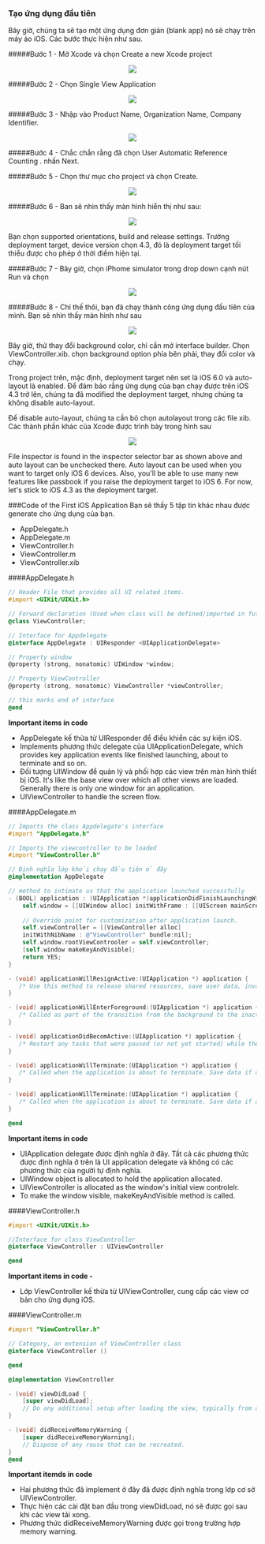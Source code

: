 ### Tạo ứng dụng đầu tiên
Bây giờ, chúng ta sẽ tạo một ứng dụng đơn giản (blank app) nó sẽ chạy trên máy ảo iOS.
Các bước thực hiện như sau.

#####Bước 1 - Mở Xcode và chọn Create a new Xcode project
<p align="center">
 <img src="http://www.tutorialspoint.com/ios/images/xcodewelcomepage.jpg" />
</p>

#####Bước 2 - Chọn Single View Application
<p align="center">
 <img src="http://www.tutorialspoint.com/ios/images/createproject.jpg" />
</p>

#####Bước 3 - Nhập vào Product Name, Organization Name, Company Identifier.
<p align="center">
 <img src="http://www.tutorialspoint.com/ios/images/newprojectcreateoptions.jpg" />
</p>

#####Bước 4 - Chắc chắn rằng đã chọn User Automatic Reference Counting . nhấn Next.

#####Bước 5 - Chọn thư mục cho project và chọn Create.
<p align="center">
 <img src="http://www.tutorialspoint.com/ios/images/createprojectselectfolder.jpg" />
</p>

#####Bước 6 - Ban sẽ nhìn thấy màn hình hiển thị như sau:
<p align="center">
 <img src="http://www.tutorialspoint.com/ios/images/xcodeprojectpage.jpg" />
</p>

Bạn chọn supported orientations, build and release settings. Trường deployment target, device version chọn 4.3, đó là deployment target tối thiểu được cho phép ở thời điểm hiện tại.

#####Bước 7 - Bây giờ, chọn iPhome simulator trong drop down cạnh nút Run và chọn
<p align="center">
 <img src="http://www.tutorialspoint.com/ios/images/runproject.jpg" />
</p>

#####Bước 8 - Chỉ thế thôi, bạn đã chạy thành công ứng dụng đầu tiên của mình. Bạn sẽ nhìn thấy màn hình như sau
<p align="center">
 <img src="http://www.tutorialspoint.com/ios/images/iphonesimulator.jpg" />
</p>

Bây giờ, thử thay đổi background color, chỉ cần mở interface builder. Chọn ViewController.xib. chọn background option phía bên phải, thay đổi color và chạy.

Trong project trên, mặc định, deployment target nên set là iOS 6.0 và auto-layout là enabled. Để đảm bảo rằng ứng dụng của bạn chạy được trên iOS 4.3 trở lên, chúng ta đã modified the deployment target, nhưng chúng ta không disable auto-layout.

Để disable auto-layout, chúng ta cần bỏ chọn autolayout trong các file xib. Các thành phần khác của Xcode được trình bày trong hình sau
<p align="center">
 <img src="http://www.tutorialspoint.com/ios/images/xcode4workspace.jpg" />
</p>

File inspector is found in the inspector selector bar as shown above and auto layout can be unchecked there. Auto layout can be used when you want to target only iOS 6 devices. Also, you'll be able to use many new features like passbook if you raise the deployment target to iOS 6. For now, let's stick to iOS 4.3 as the deployment target.

###Code of the First iOS Application
Bạn sẽ thấy 5 tập tin khác nhau được generate cho ứng dụng của bạn.
- AppDelegate.h
- AppDelegate.m
- ViewController.h
- ViewController.m
- ViewController.xib

####AppDelegate.h

```Objective-C
// Header File that provides all UI related items.
#import <UIKit/UIKit.h>

// Forward declaration (Used when class will be defined/imported in future)
@class ViewController;

// Interface for Appdelegate
@interface AppDelegate : UIResponder <UIApplicationDelegate>

// Property window
@property (strong, nonatomic) UIWindow *window;

// Property ViewController
@property (strong, nonatomic) ViewController *viewController;

// this marks end of interface
@end
```
<b>Important items in code </b>
- AppDelegate kế thừa từ UIResponder để điều khiển các sự kiện iOS.
- Implements phương thức delegate của UIApplicationDelegate, which provides key application events like finished launching, about to terminate and so on.
- Đối tượng UIWindow để quản lý và phối hợp các view trên màn hình thiết bị iOS. It's like the base view over which all other views are loaded. Generally there is only one window for an application.
- UIViewController to handle the screen flow.

####AppDelegate.m
```Objective-C
// Imports the class Appdelegate's interface
#import "AppDelegate.h"

// Imports the viewcontroller to be loaded
#import "ViewController.h"

// Định nghĩa lớp khởi chạy đầu tiên ở đây
@implementation AppDelegate

// method to intimate us that the application launched successfully
- (BOOL) application : (UIApplication *)applicationDidFinishLaunchingWithOptions : (NSDictionary *) launchOptions {
    self.window = [[UIWindow alloc] initWithFrame : [[UIScreen mainScreen] bounds]];
    
    // Override point for customization after application launch.
    self.viewController = [[ViewController alloc]
    initWithNibName : @"ViewController" bundle:nil];
    self.window.rootViewControoler = self.viewController;
    [self.window makeKeyAndVisible];
    return YES;
}

- (void) applicationWillResignActive:(UIApplication *) application {
   /* Use this method to release shared resources, save user data, invalidate timers, and store enough application state information to restore your application to its current state in case it is terminated later. If your application supports background excution, this method is called instead of applicationWillTerminater : when the user quits. */
}

- (void) applicationWillEnterForeground:(UIApplication *) application {
   /* Called as part of the transition from the background to the inactive state.Here you can undo many of the changes made on entering the background. */
}

- (void) applicationDidBecomActive:(UIApplication *) application {
   /* Restart any tasks that were paused (or not yet started) while the application was inactive. If the application was previously in the background, optionally refresh the user interface. */
}

- (void) applicationWillTerminate:(UIApplication *) application {
   /* Called when the application is about to terminate. Save data if appropiate. See alse applicationDidEnterBackground. */
}

- (void) applicationWillTerminate:(UIApplication *) application {
   /* Called when the application is about to terminate. Save data if appropriate. See also applicationDidEnterBackground.*/
}

@end
```

<b>Important items in code</b>
- UIApplication delegate được định nghĩa ở đây. Tất cả các phương thức được định nghĩa ở trên là UI application delegate và không có các phương thức của người tự định nghĩa.
- UIWindow object is allocated to hold the application allocated.
- UIViewController is allocated as the window's initial view controlelr.
- To make the window visible, makeKeyAndVisible method is called.

####ViewController.h
```Objective-C
#import <UIKit/UIKit.h>

//Interface for class ViewController
@interface ViewController : UIViewController

@end
```
<b>Important items in code -</b>
- Lớp ViewController kế thừa từ UIViewController, cung cấp các view cơ bản cho ứng dụng iOS.

####ViewController.m
```Objective-C
#import "ViewController.h"

// Category, an extension of ViewController class
@interface ViewController ()

@end

@implementation ViewController

- (void) viewDidLoad {
    [super viewDidLoad];
    // Do any additional setup after loading the view, typically from a nib.
}

- (void) didReceiveMemoryWarning {
    [super didReceiveMemoryWarning];
    // Dispose of any rouse that can be recreated.
}
@end
```
<b>Important itemds in code</b>
- Hai phương thức đã implement ở đây đã được định nghĩa trong lớp cơ sở UIViewController.
- Thực hiện các cài đặt ban đầu trong viewDidLoad, nó sẽ được gọi sau khi các view tải xong.
- Phương thức didReceiveMemoryWarning được gọi trong trường hợp memory warning.







